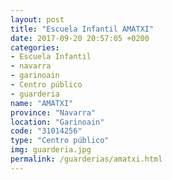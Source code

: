 ```yaml
---
layout: post
title: "Escuela Infantil AMATXI"
date: 2017-09-20 20:57:05 +0200
categories:
- Escuela Infantil
- navarra
- garinoain
- Centro público
- guarderia
name: "AMATXI"
province: "Navarra"
location: "Garinoain"
code: "31014256"
type: "Centro público"
img: guarderia.jpg
permalink: /guarderias/amatxi.html
---
```

